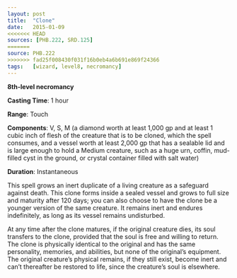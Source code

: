 ```yaml
---
layout: post
title:  "Clone"
date:   2015-01-09
<<<<<<< HEAD
sources: [PHB.222, SRD.125]
=======
source: PHB.222
>>>>>>> fad25f008430f031f16b0eb4a6b691e869f24366
tags:   [wizard, level8, necromancy]
---
```


**8th-level necromancy**

**Casting Time**: 1 hour

**Range**: Touch

**Components**: V, S, M (a diamond worth at least 1,000 gp and at least 1 cubic inch of flesh of the creature that is to be cloned, which the spell consumes, and a vessel worth at least 2,000 gp that has a sealable lid and is large enough to hold a Medium creature, such as a huge urn, coffin, mud-filled cyst in the ground, or crystal container filled with salt water)

**Duration**: Instantaneous

This spell grows an inert duplicate of a living creature as a safeguard against death. This clone forms inside a sealed vessel and grows to full size and maturity after 120 days; you can also choose to have the clone be a younger version of the same creature. It remains inert and endures indefinitely, as long as its vessel remains undisturbed.

At any time after the clone matures, if the original creature dies, its soul transfers to the clone, provided that the soul is free and willing to return. The clone is physically identical to the original and has the same personality, memories, and abilities, but none of the original’s equipment. The original creature’s physical remains, if they still exist, become inert and can’t thereafter be restored to life, since the creature’s soul is elsewhere.

